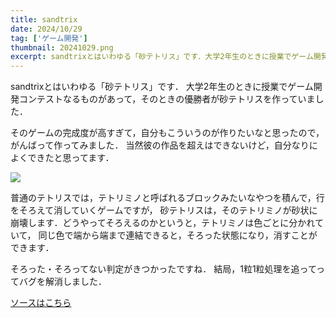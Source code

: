 ```yaml
---
title: sandtrix
date: 2024/10/29
tag: ['ゲーム開発']
thumbnail: 20241029.png
excerpt: sandtrixとはいわゆる「砂テトリス」です．大学2年生のときに授業でゲーム開発コンテストなるものがあって，そのときの優勝者が砂テトリスを作っていました．
---
```


sandtrixとはいわゆる「砂テトリス」です．
大学2年生のときに授業でゲーム開発コンテストなるものがあって，そのときの優勝者が砂テトリスを作っていました．

そのゲームの完成度が高すぎて，自分もこういうのが作りたいなと思ったので，がんばって作ってみました．
当然彼の作品を超えはできないけど，自分なりによくできたと思ってます．

![](/content/works/20241029/20241029.gif)

普通のテトリスでは，テトリミノと呼ばれるブロックみたいなやつを積んで，行をそろえて消していくゲームですが，
砂テトリスは，そのテトリミノが砂状に崩壊します．どうやってそろえるのかというと，テトリミノは色ごとに分かれていて，
同じ色で端から端まで連結できると，そろった状態になり，消すことができます．

そろった・そろってない判定がきつかったですね．
結局，1粒1粒処理を追ってってバグを解消しました．

[ソースはこちら](https://github.com/k-mysa6505/sandtrix)
